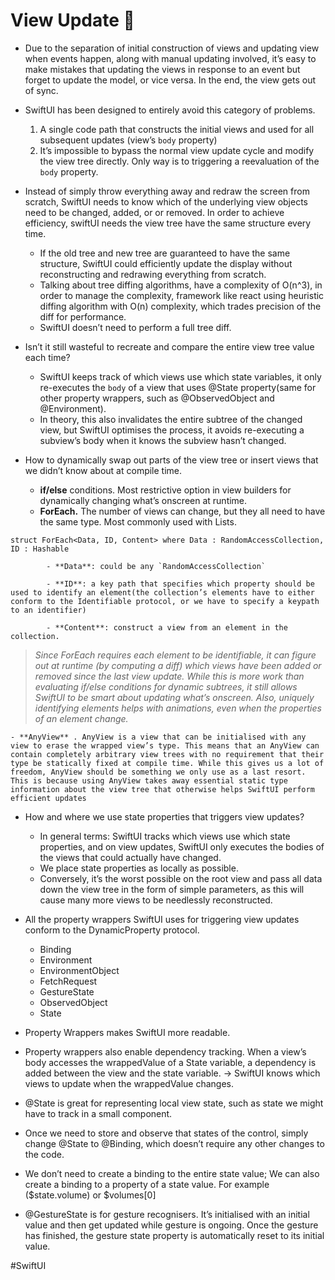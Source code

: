 # View Update 🔨 
- Due to the separation of initial construction of views and updating view when events happen,  along with manual updating involved, it’s easy to make mistakes that updating the views in response to an event but forget to update the model, or vice versa.  In the end, the view gets out of sync. 

- SwiftUI has been designed to entirely avoid this category of problems. 
	1. A single code path that constructs the initial views and used for all subsequent updates (view’s `body` property)
	2. It’s impossible to bypass the normal view update cycle and modify the view tree directly. Only way is to triggering a reevaluation of the `body`  property. 

- Instead of simply throw everything away and redraw the screen from scratch, SwiftUI needs to know which of the underlying view objects need to be changed, added, or or removed. In order to achieve efficiency, swiftUI needs the view tree have the same structure every time. 
	- If the old tree and new tree are guaranteed to have the same structure, SwiftUI could efficiently update the display without reconstructing and redrawing everything from scratch. 
	- Talking about tree diffing algorithms, have a complexity of  O(n^3), in order to manage the complexity,  framework like react using heuristic diffing algorithm with O(n) complexity, which trades precision of the diff for performance. 
	- SwiftUI doesn’t need to perform a full tree diff. 
	
- Isn’t it still wasteful to recreate and compare the entire view tree value each time? 
	- SwiftUI keeps track of which views use which state variables, it only re-executes the `body` of a view that uses @State property(same for other property wrappers, such as @ObservedObject and @Environment).
	- In theory, this also invalidates the entire subtree of the changed view, but SwiftUI optimises the process, it avoids re-executing a subview’s body when it knows the subview hasn’t changed.
	
- How to dynamically swap out parts of the view tree or insert views that we didn’t know about at compile time. 
	- **if/else** conditions. Most restrictive option in view builders for dynamically changing what’s onscreen at runtime. 
	- **ForEach.** The number of views can change, but they all need to have the same type. Most commonly used with Lists.  
```
struct ForEach<Data, ID, Content> where Data : RandomAccessCollection, ID : Hashable	
```

			- **Data**: could be any `RandomAccessCollection`
			
			- **ID**: a key path that specifies which property should be used to identify an element(the collection’s elements have to either conform to the Identifiable protocol, or we have to specify a keypath to an identifier)
			
			- **Content**: construct a view from an element in the collection. 
			
> *Since ForEach requires each element to be identifiable, it can figure out at runtime (by computing a diff) which views have been added or removed since the last view update. While this is more work than evaluating if/else conditions for dynamic subtrees, it still allows SwiftUI to be smart about updating what’s onscreen. Also, uniquely identifying elements helps with animations, even when the properties of an element change.*

	- **AnyView** . AnyView is a view that can be initialised with any view to erase the wrapped view’s type. This means that an AnyView can contain completely arbitrary view trees with no requirement that their type be statically fixed at compile time. While this gives us a lot of freedom, AnyView should be something we only use as a last resort. This is because using AnyView takes away essential static type information about the view tree that otherwise helps SwiftUI perform efficient updates

- How and where we use state properties that triggers view updates?
	- In general terms: SwiftUI tracks which views use which state properties, and on view updates, SwiftUI only executes the bodies of the views that could actually have changed. 
	- We place state properties as locally as possible. 
	- Conversely, it’s the worst possible on the root view and pass all data down the view tree in the form of simple parameters, as this will cause many more views to be needlessly reconstructed. 
	
- All the property wrappers SwiftUI uses for triggering view updates conform to the DynamicProperty protocol. 
	- Binding
	- Environment
	- EnvironmentObject
	- FetchRequest
	- GestureState
	- ObservedObject
	- State 

- Property Wrappers makes SwiftUI more readable. 
- Property wrappers also enable dependency tracking.  When a view’s body accesses the wrappedValue of a State variable, a dependency is added between the view and the state variable. -> SwiftUI knows which views to update when the wrappedValue changes. 
- @State is great for representing local view state, such as state we might have to track in a small component. 
- Once we need to store and observe that states of the control, simply change @State to @Binding, which doesn’t require any other changes to the code. 
- We don’t need to create a binding to the entire state value; We can also create a binding to a property of a state value.  For example ($state.volume) or $volumes[0]
- @GestureState is for gesture recognisers. It’s initialised with an initial value and then get updated while gesture is ongoing. Once the gesture has finished, the gesture state property is automatically reset to its initial value. 


#SwiftUI
